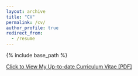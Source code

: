 ```yaml
---
layout: archive
title: "CV"
permalink: /cv/
author_profile: true
redirect_from:
  - /resume
---
```


{% include base_path %}

[Click to View My Up-to-date Curriculum Vitae [PDF]](https://github.com/tashnimchowdhury/tashnimchowdhury.github.io/files/Resume_Tashnim-Chowdhury.pdf)

<!-- <embed src="https://github.com/tashnimchowdhury/tashnimchowdhury.github.io/files/Resume_Tashnim-Chowdhury.pdf" width="650" height="1800" type='application/pdf'> -->
